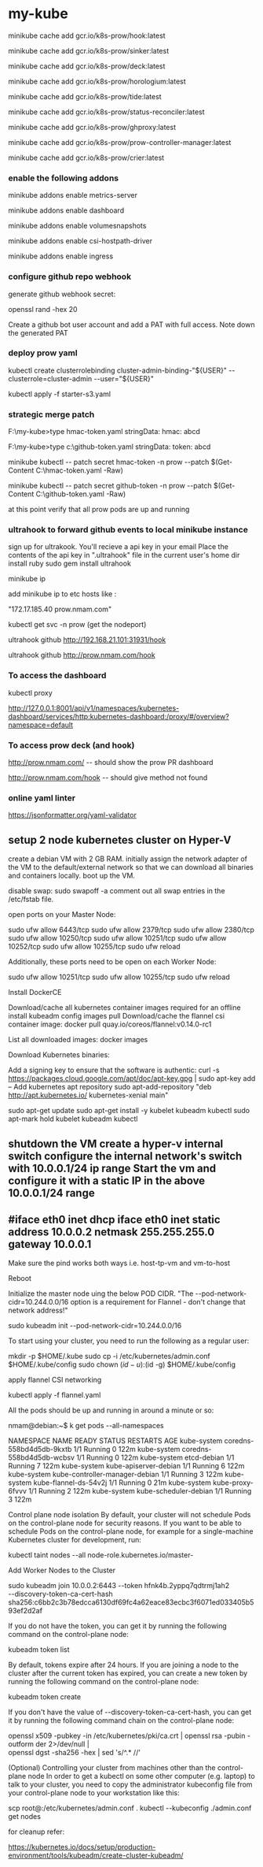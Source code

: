 # my-kube

minikube cache add gcr.io/k8s-prow/hook:latest

minikube cache add gcr.io/k8s-prow/sinker:latest

minikube cache add gcr.io/k8s-prow/deck:latest

minikube cache add gcr.io/k8s-prow/horologium:latest

minikube cache add gcr.io/k8s-prow/tide:latest

minikube cache add gcr.io/k8s-prow/status-reconciler:latest

minikube cache add gcr.io/k8s-prow/ghproxy:latest

minikube cache add gcr.io/k8s-prow/prow-controller-manager:latest

minikube cache add gcr.io/k8s-prow/crier:latest

### enable the following addons

minikube addons enable metrics-server

minikube addons enable dashboard

minikube addons enable volumesnapshots

minikube addons enable csi-hostpath-driver

minikube addons enable ingress

### configure github repo webhook

generate github webhook secret:

openssl rand -hex 20

Create a github bot user account and add a PAT with full access. Note down the generated PAT

### deploy prow yaml

kubectl create clusterrolebinding cluster-admin-binding-"${USER}" --clusterrole=cluster-admin --user="${USER}"

kubectl apply -f starter-s3.yaml

### strategic merge patch

F:\my-kube>type hmac-token.yaml
stringData:
  hmac: abcd

F:\my-kube>type c:\github-token.yaml
stringData:
  token: abcd

minikube kubectl -- patch secret hmac-token -n prow --patch $(Get-Content C:\hmac-token.yaml -Raw)

minikube kubectl -- patch secret github-token -n prow --patch $(Get-Content C:\github-token.yaml -Raw)

at this point verify that all prow pods are up and running

### ultrahook to forward github events to local minikube instance

sign up for ultrakook. You'll recieve a api key in your email
Place the contents of the api key in ".ultrahook" file in the current user's home dir
install ruby
sudo gem install ultrahook

minikube ip

add minikube ip to etc hosts like :

"172.17.185.40 prow.nmam.com"

kubectl get svc -n prow (get the nodeport)

ultrahook github http://192.168.21.101:31931/hook

ultrahook github http://prow.nmam.com/hook

### To access the dashboard
 
kubectl proxy

http://127.0.0.1:8001/api/v1/namespaces/kubernetes-dashboard/services/http:kubernetes-dashboard:/proxy/#/overview?namespace=default

### To access prow deck (and hook)

http://prow.nmam.com/  -- should show the prow PR dashboard

http://prow.nmam.com/hook   -- should give method not found

### online yaml linter
https://jsonformatter.org/yaml-validator


## setup 2 node kubernetes cluster on Hyper-V

create a debian VM with 2 GB RAM.
initially assign the network adapter of the VM to the default/external network so that we can download all binaries and containers locally. boot up the VM.

disable swap: 
  sudo swapoff -a 
  comment out all swap entries in the /etc/fstab file. 

open ports on your Master Node:

sudo ufw allow 6443/tcp
sudo ufw allow 2379/tcp
sudo ufw allow 2380/tcp
sudo ufw allow 10250/tcp
sudo ufw allow 10251/tcp
sudo ufw allow 10252/tcp
sudo ufw allow 10255/tcp
sudo ufw reload

Additionally, these ports need to be open on each Worker Node:

sudo ufw allow 10251/tcp
sudo ufw allow 10255/tcp
sudo ufw reload

Install DockerCE

Download/cache all kubernetes container images required for an offline install
  kubeadm config images pull
Download/cache the flannel csi container image:
  docker pull quay.io/coreos/flannel:v0.14.0-rc1

List all downloaded images:
  docker images

Download Kubernetes binaries:

Add a signing key to ensure that the software is authentic:
  curl -s https://packages.cloud.google.com/apt/doc/apt-key.gpg | sudo apt-key add –
Add kubernetes apt repository
  sudo apt-add-repository "deb http://apt.kubernetes.io/ kubernetes-xenial main"

sudo apt-get update
sudo apt-get install -y kubelet kubeadm kubectl
sudo apt-mark hold kubelet kubeadm kubectl

shutdown the VM
create a hyper-v internal switch
configure the internal network's switch with 10.0.0.1/24 ip range
Start the vm and configure it with a static IP in the above 10.0.0.1/24 range
------
#iface eth0 inet dhcp
iface eth0 inet static
  address 10.0.0.2
  netmask 255.255.255.0
  gateway 10.0.0.1
------
Make sure the pind works both ways i.e. host-tp-vm and vm-to-host

Reboot

Initialize the master node uing the below POD CIDR. 
"The --pod-network-cidr=10.244.0.0/16 option is a requirement for Flannel - don't change that network address!"
  
  sudo kubeadm init --pod-network-cidr=10.244.0.0/16

To start using your cluster, you need to run the following as a regular user:

  mkdir -p $HOME/.kube
  sudo cp -i /etc/kubernetes/admin.conf $HOME/.kube/config
  sudo chown $(id -u):$(id -g) $HOME/.kube/config

apply flannel CSI networking
  
  kubectl apply -f flannel.yaml

All the pods should be up and running in around a minute or so:

nmam@debian:~$ k get pods --all-namespaces

NAMESPACE     NAME                             READY   STATUS    RESTARTS   AGE
kube-system   coredns-558bd4d5db-9kxtb         1/1     Running   0          122m
kube-system   coredns-558bd4d5db-wcbsv         1/1     Running   0          122m
kube-system   etcd-debian                      1/1     Running   7          122m
kube-system   kube-apiserver-debian            1/1     Running   6          122m
kube-system   kube-controller-manager-debian   1/1     Running   3          122m
kube-system   kube-flannel-ds-54v2j            1/1     Running   0          21m
kube-system   kube-proxy-6fvvv                 1/1     Running   2          122m
kube-system   kube-scheduler-debian            1/1     Running   3          122m

Control plane node isolation 
By default, your cluster will not schedule Pods on the control-plane node for security reasons. If you want to be able to schedule Pods on the control-plane node, for example for a single-machine Kubernetes cluster for development, run:

  kubectl taint nodes --all node-role.kubernetes.io/master-

Add Worker Nodes to the Cluster

  sudo kubeadm join 10.0.0.2:6443 --token hfnk4b.2yppq7qdtrmj1ah2 \
        --discovery-token-ca-cert-hash sha256:c6bb2c3b78edcca6130df69fc4a62eace83ecbc3f6071ed033405b593ef2d2af

If you do not have the token, you can get it by running the following command on the control-plane node:

  kubeadm token list

By default, tokens expire after 24 hours. If you are joining a node to the cluster after the current token has expired, you can create a new token by running the following command on the control-plane node:

  kubeadm token create

If you don't have the value of --discovery-token-ca-cert-hash, you can get it by running the following command chain on the control-plane node:

openssl x509 -pubkey -in /etc/kubernetes/pki/ca.crt | openssl rsa -pubin -outform der 2>/dev/null | \
   openssl dgst -sha256 -hex | sed 's/^.* //'

(Optional) Controlling your cluster from machines other than the control-plane node
In order to get a kubectl on some other computer (e.g. laptop) to talk to your cluster, you need to copy the administrator kubeconfig file from your control-plane node to your workstation like this:

  scp root@<control-plane-host>:/etc/kubernetes/admin.conf .
  kubectl --kubeconfig ./admin.conf get nodes

for cleanup refer:

https://kubernetes.io/docs/setup/production-environment/tools/kubeadm/create-cluster-kubeadm/
